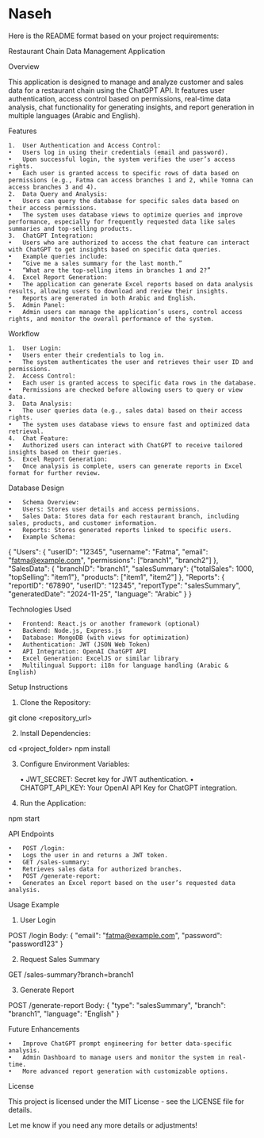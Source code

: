 # Naseh
Here is the README format based on your project requirements:

Restaurant Chain Data Management Application

Overview

This application is designed to manage and analyze customer and sales data for a restaurant chain using the ChatGPT API. It features user authentication, access control based on permissions, real-time data analysis, chat functionality for generating insights, and report generation in multiple languages (Arabic and English).

Features

	1.	User Authentication and Access Control:
	•	Users log in using their credentials (email and password).
	•	Upon successful login, the system verifies the user’s access rights.
	•	Each user is granted access to specific rows of data based on permissions (e.g., Fatma can access branches 1 and 2, while Yomna can access branches 3 and 4).
	2.	Data Query and Analysis:
	•	Users can query the database for specific sales data based on their access permissions.
	•	The system uses database views to optimize queries and improve performance, especially for frequently requested data like sales summaries and top-selling products.
	3.	ChatGPT Integration:
	•	Users who are authorized to access the chat feature can interact with ChatGPT to get insights based on specific data queries.
	•	Example queries include:
	•	“Give me a sales summary for the last month.”
	•	“What are the top-selling items in branches 1 and 2?”
	4.	Excel Report Generation:
	•	The application can generate Excel reports based on data analysis results, allowing users to download and review their insights.
	•	Reports are generated in both Arabic and English.
	5.	Admin Panel:
	•	Admin users can manage the application’s users, control access rights, and monitor the overall performance of the system.

Workflow

	1.	User Login:
	•	Users enter their credentials to log in.
	•	The system authenticates the user and retrieves their user ID and permissions.
	2.	Access Control:
	•	Each user is granted access to specific data rows in the database.
	•	Permissions are checked before allowing users to query or view data.
	3.	Data Analysis:
	•	The user queries data (e.g., sales data) based on their access rights.
	•	The system uses database views to ensure fast and optimized data retrieval.
	4.	Chat Feature:
	•	Authorized users can interact with ChatGPT to receive tailored insights based on their queries.
	5.	Excel Report Generation:
	•	Once analysis is complete, users can generate reports in Excel format for further review.

Database Design

	•	Schema Overview:
	•	Users: Stores user details and access permissions.
	•	Sales Data: Stores data for each restaurant branch, including sales, products, and customer information.
	•	Reports: Stores generated reports linked to specific users.
	•	Example Schema:

{
  "Users": {
    "userID": "12345",
    "username": "Fatma",
    "email": "fatma@example.com",
    "permissions": ["branch1", "branch2"]
  },
  "SalesData": {
    "branchID": "branch1",
    "salesSummary": {"totalSales": 1000, "topSelling": "item1"},
    "products": ["item1", "item2"]
  },
  "Reports": {
    "reportID": "67890",
    "userID": "12345",
    "reportType": "salesSummary",
    "generatedDate": "2024-11-25",
    "language": "Arabic"
  }
}

Technologies Used

	•	Frontend: React.js or another framework (optional)
	•	Backend: Node.js, Express.js
	•	Database: MongoDB (with views for optimization)
	•	Authentication: JWT (JSON Web Token)
	•	API Integration: OpenAI ChatGPT API
	•	Excel Generation: ExcelJS or similar library
	•	Multilingual Support: i18n for language handling (Arabic & English)

Setup Instructions

1. Clone the Repository:

git clone <repository_url>

2. Install Dependencies:

cd <project_folder>
npm install

3. Configure Environment Variables:

	•	JWT_SECRET: Secret key for JWT authentication.
	•	CHATGPT_API_KEY: Your OpenAI API Key for ChatGPT integration.

4. Run the Application:

npm start

API Endpoints

	•	POST /login:
	•	Logs the user in and returns a JWT token.
	•	GET /sales-summary:
	•	Retrieves sales data for authorized branches.
	•	POST /generate-report:
	•	Generates an Excel report based on the user’s requested data analysis.

Usage Example

1. User Login

POST /login
Body: {
  "email": "fatma@example.com",
  "password": "password123"
}

2. Request Sales Summary

GET /sales-summary?branch=branch1

3. Generate Report

POST /generate-report
Body: {
  "type": "salesSummary",
  "branch": "branch1",
  "language": "English"
}

Future Enhancements

	•	Improve ChatGPT prompt engineering for better data-specific analysis.
	•	Admin Dashboard to manage users and monitor the system in real-time.
	•	More advanced report generation with customizable options.

License

This project is licensed under the MIT License - see the LICENSE file for details.

Let me know if you need any more details or adjustments!
